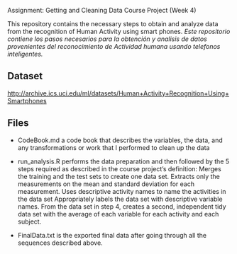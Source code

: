 Assignment: Getting and Cleaning Data Course Project (Week 4)

This repository contains the necessary steps to obtain and analyze data from the recognition of Human Activity using smart phones.
*Este repositorio contiene los pasos necesarios para la obtención y analisis de datos provenientes del reconocimiento de Actividad humana usando telefonos inteligentes.*

## **Dataset**
http://archive.ics.uci.edu/ml/datasets/Human+Activity+Recognition+Using+Smartphones

## **Files**

- CodeBook.md a code book that describes the variables, the data, and any transformations or work that I performed to clean up the data

- run_analysis.R performs the data preparation and then followed by the 5 steps required as described in the course project’s definition:
Merges the training and the test sets to create one data set.
Extracts only the measurements on the mean and standard deviation for each measurement.
Uses descriptive activity names to name the activities in the data set
Appropriately labels the data set with descriptive variable names.
From the data set in step 4, creates a second, independent tidy data set with the average of each variable for each activity and each subject.

- FinalData.txt is the exported final data after going through all the sequences described above.
